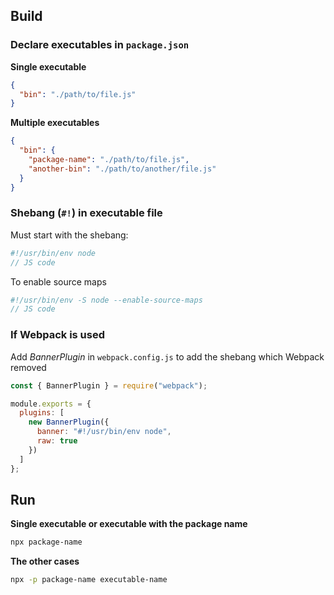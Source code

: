 
## Build

### Declare executables in `package.json`

**Single executable**

```json
{
  "bin": "./path/to/file.js"
}
```

**Multiple executables**

```json
{
  "bin": {
    "package-name": "./path/to/file.js",
    "another-bin": "./path/to/another/file.js"
  }
}
```

### Shebang (`#!`) in executable file

Must start with the shebang:

```js
#!/usr/bin/env node
// JS code
```

To enable source maps

```js
#!/usr/bin/env -S node --enable-source-maps
// JS code
```

### If Webpack is used

Add *BannerPlugin* in `webpack.config.js` to add the shebang which Webpack removed

```js
const { BannerPlugin } = require("webpack");

module.exports = {
  plugins: [
    new BannerPlugin({
      banner: "#!/usr/bin/env node",
      raw: true
    })
  ]
};
```

## Run

**Single executable or executable with the package name**

```sh
npx package-name
```

**The other cases**

```sh
npx -p package-name executable-name
```
